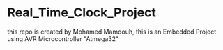 # Real_Time_Clock_Project
this repo is created by Mohamed Mamdouh,
this is an Embedded Project using AVR Microcontroller "Atmega32"

